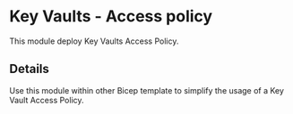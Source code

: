 # Key Vaults - Access policy

This module deploy Key Vaults Access Policy.

## Details

Use this module within other Bicep template to simplify the usage of a Key Vault Access Policy.